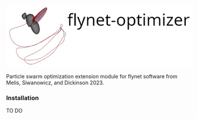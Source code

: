 ![header](images/flynet_optimizer_header.png)

Particle swarm optimization extension module for flynet software from Melis,
Siwanowicz, and Dickinson 2023.


### Installation

TO DO


